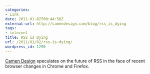 ```yaml
---
categories:
- Link
date: 2011-01-02T00:44:58Z
external-url: http://camendesign.com/blog/rss_is_dying
tags:
- internet
title: RSS is Dying
url: /2011/01/02/rss-is-dying/
wordpress_id: 1290
---
```


<a href="http://camendesign.com/blog/rss_is_dying">Camen Design</a> speculates on the future of RSS in the face of recent browser changes in Chrome and Firefox.
